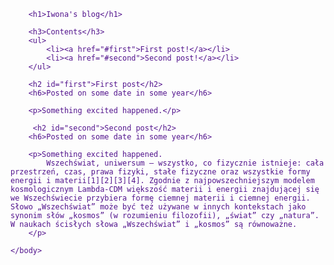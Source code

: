 <!DOCTYPE html>
<html>
    <head>
        <meta charset="utf-8">
        <title>Project: Blog</title>
    </head>
    <style>
        h1 {font-family: monospace;}
        h6 {color: rgb(199, 101, 199);}
        p {line-height: 32px;}
        body {font-family: monospace;
              color: rgb(81, 18, 140);
              font-weight: normal;
        }
    </style>
    <body>
        
        <h1>Iwona's blog</h1>

        <h3>Contents</h3>
        <ul>
            <li><a href="#first">First post!</a></li>
            <li><a href="#second">Second post!</a></li>
        </ul>
        
        <h2 id="first">First post</h2>
        <h6>Posted on some date in some year</h6>
        
        <p>Something excited happened.</p>
        
         <h2 id="second">Second post</h2>
        <h6>Posted on some date in some year</h6>
        
        <p>Something excited happened.
            Wszechświat, uniwersum – wszystko, co fizycznie istnieje: cała przestrzeń, czas, prawa fizyki, stałe fizyczne oraz wszystkie formy energii i materii[1][2][3][4]. Zgodnie z najpowszechniejszym modelem kosmologicznym Lambda-CDM większość materii i energii znajdującej się we Wszechświecie przybiera formę ciemnej materii i ciemnej energii. Słowo „Wszechświat” może być też używane w innych kontekstach jako synonim słów „kosmos” (w rozumieniu filozofii), „świat” czy „natura”. W naukach ścisłych słowa „Wszechświat” i „kosmos” są równoważne.
        </p>
        
    </body>
</html>
